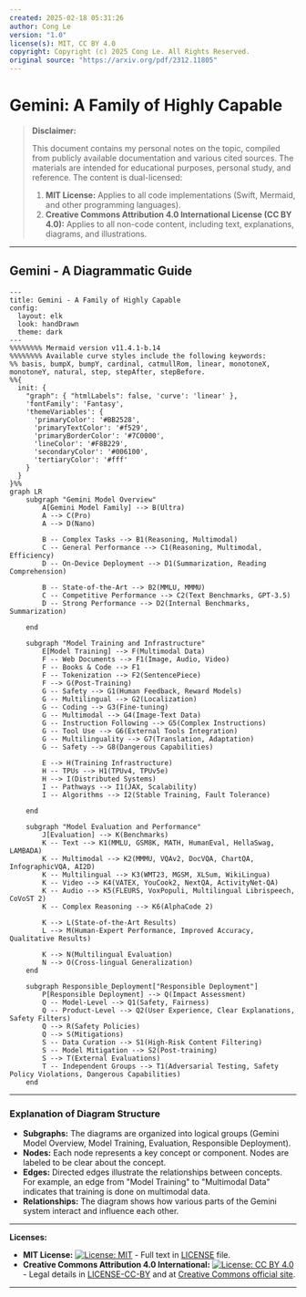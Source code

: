 ```yaml
---
created: 2025-02-18 05:31:26
author: Cong Le
version: "1.0"
license(s): MIT, CC BY 4.0
copyright: Copyright (c) 2025 Cong Le. All Rights Reserved.
original source: "https://arxiv.org/pdf/2312.11805"
---
```




# Gemini: A Family of Highly Capable
> **Disclaimer:**
>
> This document contains my personal notes on the topic,
> compiled from publicly available documentation and various cited sources.
> The materials are intended for educational purposes, personal study, and reference.
> The content is dual-licensed:
> 1. **MIT License:** Applies to all code implementations (Swift, Mermaid, and other programming languages).
> 2. **Creative Commons Attribution 4.0 International License (CC BY 4.0):** Applies to all non-code content, including text, explanations, diagrams, and illustrations.
---


## Gemini - A Diagrammatic Guide 


```mermaid
---
title: Gemini - A Family of Highly Capable
config:
  layout: elk
  look: handDrawn
  theme: dark
---
%%%%%%%% Mermaid version v11.4.1-b.14
%%%%%%%% Available curve styles include the following keywords:
%% basis, bumpX, bumpY, cardinal, catmullRom, linear, monotoneX, monotoneY, natural, step, stepAfter, stepBefore.
%%{
  init: {
    "graph": { "htmlLabels": false, 'curve': 'linear' },
    'fontFamily': 'Fantasy',
    'themeVariables': {
      'primaryColor': '#BB2528',
      'primaryTextColor': '#f529',
      'primaryBorderColor': '#7C0000',
      'lineColor': '#F8B229',
      'secondaryColor': '#006100',
      'tertiaryColor': '#fff'
    }
  }
}%%
graph LR
    subgraph "Gemini Model Overview"
        A[Gemini Model Family] --> B(Ultra)
        A --> C(Pro)
        A --> D(Nano)
        
        B -- Complex Tasks --> B1(Reasoning, Multimodal)
        C -- General Performance --> C1(Reasoning, Multimodal, Efficiency)
        D -- On-Device Deployment --> D1(Summarization, Reading Comprehension)

        B -- State-of-the-Art --> B2(MMLU, MMMU)
        C -- Competitive Performance --> C2(Text Benchmarks, GPT-3.5)
        D -- Strong Performance --> D2(Internal Benchmarks, Summarization)
        
    end

    subgraph "Model Training and Infrastructure"
        E[Model Training] --> F(Multimodal Data)
        F -- Web Documents --> F1(Image, Audio, Video)
        F -- Books & Code --> F1
        F -- Tokenization --> F2(SentencePiece)
        F --> G(Post-Training)
        G -- Safety --> G1(Human Feedback, Reward Models)
        G -- Multilingual --> G2(Localization)
        G -- Coding --> G3(Fine-tuning)
        G -- Multimodal --> G4(Image-Text Data)
        G -- Instruction Following --> G5(Complex Instructions)
        G -- Tool Use --> G6(External Tools Integration)
        G -- Multilinguality --> G7(Translation, Adaptation)
        G -- Safety --> G8(Dangerous Capabilities)

        E --> H(Training Infrastructure)
        H -- TPUs --> H1(TPUv4, TPUv5e)
        H --> I(Distributed Systems)
        I -- Pathways --> I1(JAX, Scalability)
        I -- Algorithms --> I2(Stable Training, Fault Tolerance)

    end
    
    subgraph "Model Evaluation and Performance"
        J[Evaluation] --> K(Benchmarks)
        K -- Text --> K1(MMLU, GSM8K, MATH, HumanEval, HellaSwag, LAMBADA)
        K -- Multimodal --> K2(MMMU, VQAv2, DocVQA, ChartQA, InfographicVQA, AI2D)
        K -- Multilingual --> K3(WMT23, MGSM, XLSum, WikiLingua)
        K -- Video --> K4(VATEX, YouCook2, NextQA, ActivityNet-QA)
        K -- Audio --> K5(FLEURS, VoxPopuli, Multilingual Librispeech, CoVoST 2)
        K -- Complex Reasoning --> K6(AlphaCode 2)

        K --> L(State-of-the-Art Results)
        L --> M(Human-Expert Performance, Improved Accuracy, Qualitative Results)
        
        K --> N(Multilingual Evaluation)
        N --> O(Cross-lingual Generalization)
    end

    subgraph Responsible_Deployment["Responsible Deployment"]
        P[Responsible Deployment] --> Q(Impact Assessment)
        Q -- Model-Level --> Q1(Safety, Fairness)
        Q -- Product-Level --> Q2(User Experience, Clear Explanations, Safety Filters)
        Q --> R(Safety Policies)
        Q --> S(Mitigations)
        S -- Data Curation --> S1(High-Risk Content Filtering)
        S -- Model Mitigation --> S2(Post-training)
        S --> T(External Evaluations)
        T -- Independent Groups --> T1(Adversarial Testing, Safety Policy Violations, Dangerous Capabilities)
    end

```


---

### Explanation of Diagram Structure

* **Subgraphs:** The diagrams are organized into logical groups (Gemini Model Overview, Model Training, Evaluation, Responsible Deployment).
* **Nodes:** Each node represents a key concept or component.  Nodes are labeled to be clear about the concept.
* **Edges:** Directed edges illustrate the relationships between concepts.  For example, an edge from "Model Training" to "Multimodal Data" indicates that training is done on multimodal data.
* **Relationships:** The diagram shows how various parts of the Gemini system interact and influence each other.




---
**Licenses:**

- **MIT License:**  [![License: MIT](https://img.shields.io/badge/License-MIT-yellow.svg)](LICENSE) - Full text in [LICENSE](LICENSE) file.
- **Creative Commons Attribution 4.0 International:** [![License: CC BY 4.0](https://licensebuttons.net/l/by/4.0/88x31.png)](LICENSE-CC-BY) - Legal details in [LICENSE-CC-BY](LICENSE-CC-BY) and at [Creative Commons official site](http://creativecommons.org/licenses/by/4.0/).

---